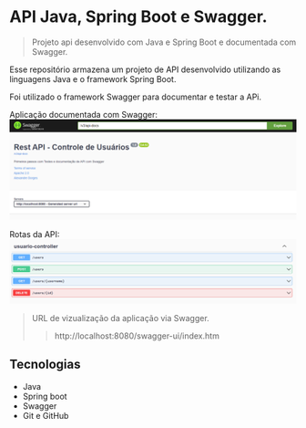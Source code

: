 # API Java, Spring Boot e Swagger.

> Projeto api desenvolvido com Java e Spring Boot e documentada com  Swagger.

Esse repositório armazena um projeto de API desenvolvido utilizando as linguagens Java e o framework Spring
Boot.

Foi utilizado o framework Swagger para documentar e testar a APi.

Aplicação documentada com Swagger:
![swagger](./img/swagger.PNG)

Rotas da API:
![controller](./img/controller.PNG)

> URL de vizualização da aplicação via Swagger.
>
>> http://localhost:8080/swagger-ui/index.htm

## Tecnologias
- Java
- Spring boot
- Swagger
- Git e GitHub

